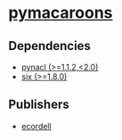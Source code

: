 # [pymacaroons](https://pypi.org/project/pymacaroons)

## Dependencies
- [pynacl (>=1.1.2,<2.0)](packages/p/pynacl.md)
- [six (>=1.8.0)](packages/s/six.md)



## Publishers
- [ecordell](https://pypi.org/user/ecordell)

